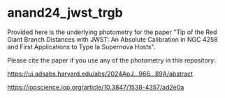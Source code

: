 # anand24_jwst_trgb

Provided here is the underlying photometry for the paper "Tip of the Red Giant Branch Distances with JWST: An Absolute Calibration in NGC 4258 and First Applications to Type Ia Supernova Hosts".

Please cite the paper if you use any of the photometry in this repository:

https://ui.adsabs.harvard.edu/abs/2024ApJ...966...89A/abstract

https://iopscience.iop.org/article/10.3847/1538-4357/ad2e0a
